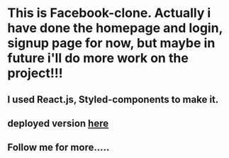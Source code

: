# This is Facebook-clone. Actually i have done the homepage and login, signup page for now, but maybe in future i'll do more work on the project!!!

## I used React.js, Styled-components to make it.

## deployed version [here](https://facebook-clone-by-sahjahan.netlify.app/)

## Follow me for more.....
